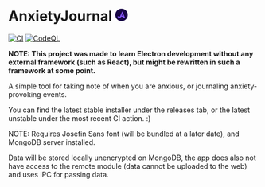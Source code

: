 # AnxietyJournal ![Logo](https://github.com/F0903/AnxietyJournal/blob/master/.github/media/AnxietyJournal%20Logo%202525.png)

[![CI](https://github.com/F0903/AnxietyJournal/actions/workflows/main.yml/badge.svg)](https://github.com/F0903/AnxietyJournal/actions/workflows/main.yml)
[![CodeQL](https://github.com/F0903/AnxietyJournal/actions/workflows/codeql-analysis.yml/badge.svg)](https://github.com/F0903/AnxietyJournal/actions/workflows/codeql-analysis.yml)

**NOTE: This project was made to learn Electron development without any external framework (such as React), but might be rewritten in such a framework at some point.**

A simple tool for taking note of when you are anxious, or journaling anxiety-provoking events.

You can find the latest stable installer under the releases tab, or the latest unstable under the most recent CI action. :)

NOTE: Requires Josefin Sans font (will be bundled at a later date), and MongoDB server installed.

Data will be stored locally unencrypted on MongoDB, the app does also not have access to the remote module (data cannot be uploaded to the web) and uses IPC for passing data.
